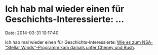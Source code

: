 Ich hab mal wieder einen für Geschichts-Interessierte: \...
===========================================================

Date: 2014-03-31 10:17:40

Ich hab mal wieder einen für Geschichts-Interessierte: [Wie es zum
NSA-\"Stellar Winds\"-Programm kam damals unter Cheney und
Bush](http://www.nybooks.com/articles/archives/2014/apr/03/dick-cheney-he-remade-our-world/).
